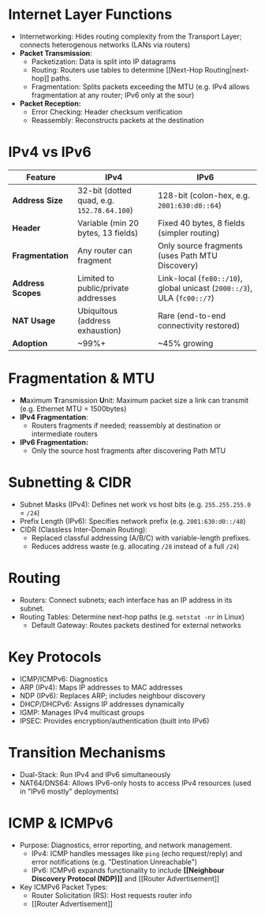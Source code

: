 # Internet Layer Functions
- Internetworking: Hides routing complexity from the Transport Layer; connects heterogenous networks (LANs via routers)
- **Packet Transmission**:
	- Packetization: Data is split into IP datagrams
	- Routing: Routers use tables to determine [[Next-Hop Routing|next-hop]] paths.
	- Fragmentation: Splits packets exceeding the MTU (e.g. IPv4 allows fragmentation at any router; IPv6 only at the sour)
- **Packet Reception:**
	- Error Checking: Header checksum verification
	- Reassembly: Reconstructs packets at the destination

# IPv4 vs IPv6

| Feature            | IPv4                                       | IPv6                                                                    |
| ------------------ | ------------------------------------------ | ----------------------------------------------------------------------- |
| **Address Size**   | 32-bit (dotted quad, e.g. `152.78.64.100`) | 128-bit (colon-hex, e.g. `2001:630:d0::64`)                             |
| **Header**         | Variable (min 20 bytes, 13 fields)         | Fixed 40 bytes, 8 fields (simpler routing)                              |
| **Fragmentation**  | Any router can fragment                    | Only source fragments (uses Path MTU Discovery)                         |
| **Address Scopes** | Limited to public/private addresses        | Link-local (`fe80::/10`), global unicast (`2000::/3`), ULA (`fc00::/7`) |
| **NAT Usage**      | Ubiquitous (address exhaustion)            | Rare (end-to-end connectivity restored)                                 |
| **Adoption**       | ~99%+                                      | ~45% growing                                                            |
# Fragmentation & MTU
- **M**aximum **T**ransmission **U**nit: Maximum packet size a link can transmit (e.g. Ethernet MTU = 1500bytes)
- **IPv4 Fragmentation**:
	- Routers fragments if needed; reassembly at destination or intermediate routers
- **IPv6 Fragmentation:**
	- Only the source host fragments after discovering Path MTU

# Subnetting & CIDR
- Subnet Masks (IPv4): Defines net work vs host bits (e.g. `255.255.255.0` = `/24`)
- Prefix Length (IPv6): Specifies network prefix (e.g. `2001:630:d0::/48`)
- CIDR (Classless Inter-Domain Routing):
	- Replaced classful addressing (A/B/C) with variable-length prefixes.
	- Reduces address waste (e.g. allocating `/28` instead of a full `/24`)

# Routing
- Routers: Connect subnets; each interface has an IP address in its subnet.
- Routing Tables: Determine next-hop paths (e.g. `netstat -nr` in Linux)
	- Default Gateway: Routes packets destined for external networks

# Key Protocols
- ICMP/ICMPv6: Diagnostics
- ARP (IPv4): Maps IP addresses to MAC addresses
- NDP (IPv6): Replaces ARP; includes neighbour discovery
- DHCP/DHCPv6: Assigns IP addresses dynamically
- IGMP: Manages IPv4 multicast groups
- IPSEC: Provides encryption/authentication (built into IPv6)

# Transition Mechanisms
- Dual-Stack: Run IPv4 and IPv6 simultaneously
- NAT64/DNS64: Allows IPv6-only hosts to access IPv4 resources (used in "IPv6 mostly" deployments)  

# ICMP & ICMPv6
- Purpose: Diagnostics, error reporting, and network management.
	- IPv4: ICMP handles messages like `ping` (echo request/reply) and error notifications (e.g. "Destination Unreachable")
	- IPv6: ICMPv6 expands functionality to include **[[Neighbour Discovery Protocol (NDP)]]** and [[Router Advertisement]]
- Key ICMPv6 Packet Types:
	- Router Solicitation (RS): Host requests router info
	- [[Router Advertisement]]